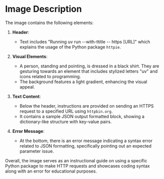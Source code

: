 # Image Description

The image contains the following elements:

1. **Header**: 
   - Text includes "Running uv run --with-ttitle -- https [URL]" which explains the usage of the Python package `httpie`.

2. **Visual Elements**: 
   - A person, standing and pointing, is dressed in a black shirt. They are gesturing towards an element that includes stylized letters "uv" and icons related to programming.
   - The background features a light gradient, enhancing the visual appeal.

3. **Text Content**:
   - Below the header, instructions are provided on sending an HTTPS request to a specified URL using `httpbin.org`.
   - It contains a sample JSON output formatted block, showing a dictionary-like structure with key-value pairs.

4. **Error Message**:
   - At the bottom, there is an error message indicating a syntax error related to JSON formatting, specifically pointing out an expected parameter issue.

Overall, the image serves as an instructional guide on using a specific Python package to make HTTP requests and showcases coding syntax along with an error for educational purposes.